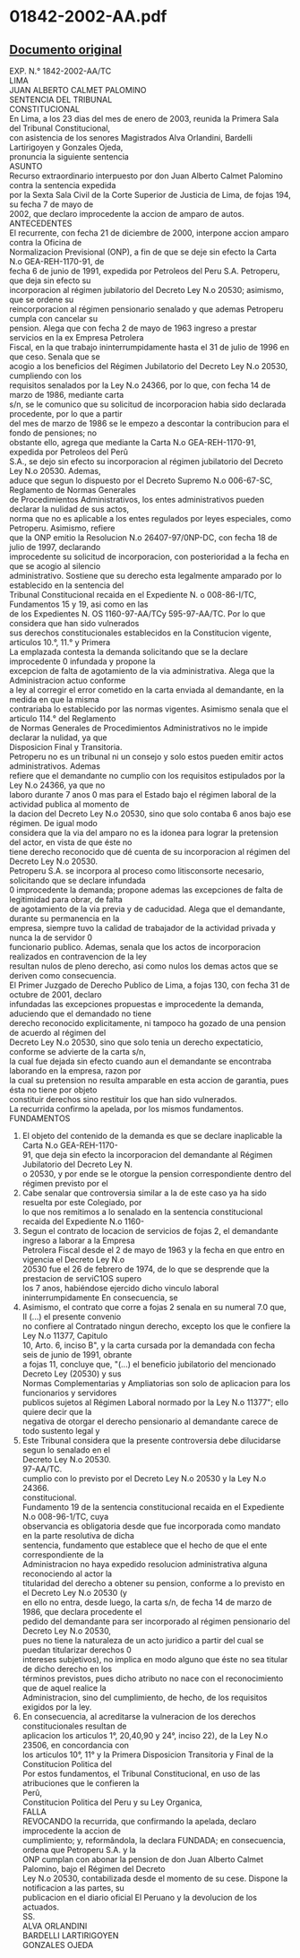 
01842-2002-AA.pdf
=================
  
[Documento original](https://tc.gob.pe/jurisprudencia/2003/01842-2002-AA.pdf)  
---  
EXP. N.° 1842-2002-AA/TC  
LIMA  
JUAN ALBERTO CALMET PALOMINO  
SENTENCIA DEL TRIBUNAL  
CONSTITUCIONAL  
En Lima, a los 23 dias del mes de enero de 2003, reunida la Primera Sala del Tribunal Constitucional,  
con asistencia de los senores Magistrados Alva Orlandini, Bardelli Lartirigoyen y Gonzales Ojeda,  
pronuncia la siguiente sentencia  
ASUNTO  
Recurso extraordinario interpuesto por don Juan Alberto Calmet Palomino contra la sentencia expedida  
por la Sexta Sala Civil de la Corte Superior de Justicia de Lima, de fojas 194, su fecha 7 de mayo de  
2002, que declaro improcedente la accion de amparo de autos.  
ANTECEDENTES  
El recurrente, con fecha 21 de diciembre de 2000, interpone accion amparo contra la Oficina de  
Normalizacion Previsional (ONP), a fin de que se deje sin efecto la Carta N.o GEA-REH-1170-91, de  
fecha 6 de junio de 1991, expedida por Petroleos del Peru S.A. Petroperu, que deja sin efecto su  
incorporacion al régimen jubilatorio del Decreto Ley N.o 20530; asimismo, que se ordene su  
reincorporacion al régimen pensionario senalado y que ademas Petroperu cumpla con cancelar su  
pension. Alega que con fecha 2 de mayo de 1963 ingreso a prestar servicios en la ex Empresa Petrolera  
Fiscal, en la que trabajo ininterrumpidamente hasta el 31 de julio de 1996 en que ceso. Senala que se  
acogio a los beneficios del Régimen Jubilatorio del Decreto Ley N.o 20530, cumpliendo con los  
requisitos senalados por la Ley N.o 24366, por lo que, con fecha 14 de marzo de 1986, mediante carta  
s/n, se le comunico que su solicitud de incorporacion habia sido declarada procedente, por lo que a partir  
del mes de marzo de 1986 se le empezo a descontar la contribucion para el fondo de pensiones; no  
obstante ello, agrega que mediante la Carta N.o GEA-REH-1170-91, expedida por Petroleos del Perû  
S.A., se dejo sin efecto su incorporacion al régimen jubilatorio del Decreto Ley N.o 20530. Ademas,  
aduce que segun lo dispuesto por el Decreto Supremo N.o 006-67-SC, Reglamento de Normas Generales  
de Procedimientos Administrativos, los entes administrativos pueden declarar la nulidad de sus actos,  
norma que no es aplicable a los entes regulados por leyes especiales, como Petroperu. Asimismo, refiere  
que la ONP emitio la Resolucion N.o 26407-97/0NP-DC, con fecha 18 de julio de 1997, declarando  
improcedente su solicitud de incorporacion, con posterioridad a la fecha en que se acogio al silencio  
administrativo. Sostiene que su derecho esta legalmente amparado por lo establecido en la sentencia del  
Tribunal Constitucional recaida en el Expediente N. o 008-86-I/TC, Fundamentos 15 y 19, asi como en las  
de los Expedientes N. OS 1160-97-AA/TCy 595-97-AA/TC. Por lo que considera que han sido vulnerados  
sus derechos constitucionales establecidos en la Constitucion vigente, articulos 10.°, 11.° y Primera  
La emplazada contesta la demanda solicitando que se la declare improcedente 0 infundada y propone la  
excepcion de falta de agotamiento de la via administrativa. Alega que la Administracion actuo conforme  
a ley al corregir el error cometido en la carta enviada al demandante, en la medida en que la misma  
contrariaba lo establecido por las normas vigentes. Asimismo senala que el articulo 114.° del Reglamento  
de Normas Generales de Procedimientos Administrativos no le impide declarar la nulidad, ya que  
Disposicion Final y Transitoria.  
Petroperu no es un tribunal ni un consejo y solo estos pueden emitir actos administrativos. Ademas  
refiere que el demandante no cumplio con los requisitos estipulados por la Ley N.o 24366, ya que no  
laboro durante 7 anos 0 mas para el Estado bajo el régimen laboral de la actividad publica al momento de  
la dacion del Decreto Ley N.o 20530, sino que solo contaba 6 anos bajo ese régimen. De igual modo  
considera que la via del amparo no es la idonea para lograr la pretension del actor, en vista de que éste no  
tiene derecho reconocido que dé cuenta de su incorporacion al régimen del Decreto Ley N.o 20530.  
Petroperu S.A. se incorpora al proceso como litisconsorte necesario, solicitando que se declare infundada  
0 improcedente la demanda; propone ademas las excepciones de falta de legitimidad para obrar, de falta  
de agotamiento de la via previa y de caducidad. Alega que el demandante, durante su permanencia en la  
empresa, siempre tuvo la calidad de trabajador de la actividad privada y nunca la de servidor 0  
funcionario publico. Ademas, senala que los actos de incorporacion realizados en contravencion de la ley  
resultan nulos de pleno derecho, asi como nulos los demas actos que se deriven como consecuencia.  
El Primer Juzgado de Derecho Publico de Lima, a fojas 130, con fecha 31 de octubre de 2001, declaro  
infundadas las excepciones propuestas e improcedente la demanda, aduciendo que el demandado no tiene  
derecho reconocido explicitamente, ni tampoco ha gozado de una pension de acuerdo al régimen del  
Decreto Ley N.o 20530, sino que solo tenia un derecho expectaticio, conforme se advierte de la carta s/n,  
la cual fue dejada sin efecto cuando aun el demandante se encontraba laborando en la empresa, razon por  
la cual su pretension no resulta amparable en esta accion de garantia, pues ésta no tiene por objeto  
constituir derechos sino restituir los que han sido vulnerados.  
La recurrida confirmo la apelada, por los mismos fundamentos.  
FUNDAMENTOS  
1. El objeto del contenido de la demanda es que se declare inaplicable la Carta N.o GEA-REH-1170-  
91, que deja sin efecto la incorporacion del demandante al Régimen Jubilatorio del Decreto Ley N.  
o 20530, y por ende se le otorgue la pension correspondiente dentro del régimen previsto por el  
2. Cabe senalar que controversia similar a la de este caso ya ha sido resuelta por este Colegiado, por  
lo que nos remitimos a lo senalado en la sentencia constitucional recaida del Expediente N.o 1160-  
3. Segun el contrato de locacion de servicios de fojas 2, el demandante ingreso a laborar a la Empresa  
Petrolera Fiscal desde el 2 de mayo de 1963 y la fecha en que entro en vigencia el Decreto Ley N.o  
20530 fue el 26 de febrero de 1974, de lo que se desprende que la prestacion de serviC1OS supero  
los 7 anos, habiéndose ejercido dicho vinculo laboral ininterrumpidamente En consecuencia, se  
4. Asimismo, el contrato que corre a fojas 2 senala en su numeral 7.0 que, II (...) el presente convenio  
no confiere al Contratado ningun derecho, excepto los que le confiere la Ley N.o 11377, Capitulo  
10, Arto. 6, inciso B", y la carta cursada por la demandada con fecha seis de junio de 1991, obrante  
a fojas 11, concluye que, "(...) el beneficio jubilatorio del mencionado Decreto Ley (20530) y sus  
Normas Complementarias y Ampliatorias son solo de aplicacion para los funcionarios y servidores  
publicos sujetos al Régimen Laboral normado por la Ley N.o 11377"; ello quiere decir que la  
negativa de otorgar el derecho pensionario al demandante carece de todo sustento legal y  
5. Este Tribunal considera que la presente controversia debe dilucidarse segun lo senalado en el  
Decreto Ley N.o 20530.  
97-AA/TC.  
cumplio con lo previsto por el Decreto Ley N.o 20530 y la Ley N.o 24366.  
constitucional.  
Fundamento 19 de la sentencia constitucional recaida en el Expediente N.o 008-96-1/TC, cuya  
observancia es obligatoria desde que fue incorporada como mandato en la parte resolutiva de dicha  
sentencia, fundamento que establece que el hecho de que el ente correspondiente de la  
Administracion no haya expedido resolucion administrativa alguna reconociendo al actor la  
titularidad del derecho a obtener su pension, conforme a lo previsto en el Decreto Ley N.o 20530 (y  
en ello no entra, desde luego, la carta s/n, de fecha 14 de marzo de 1986, que declara procedente el  
pedido del demandante para ser incorporado al régimen pensionario del Decreto Ley N.o 20530,  
pues no tiene la naturaleza de un acto juridico a partir del cual se puedan titularizar derechos 0  
intereses subjetivos), no implica en modo alguno que éste no sea titular de dicho derecho en los  
términos previstos, pues dicho atributo no nace con el reconocimiento que de aquel realice la  
Administracion, sino del cumplimiento, de hecho, de los requisitos exigidos por la ley.  
6. En consecuencia, al acreditarse la vulneracion de los derechos constitucionales resultan de  
aplicacion los articulos 1°, 20,40,90 y 24°, inciso 22), de la Ley N.o 23506, en concordancia con  
los articulos 10°, 11° y la Primera Disposicion Transitoria y Final de la Constitucion Politica del  
Por estos fundamentos, el Tribunal Constitucional, en uso de las atribuciones que le confieren la  
Perû,  
Constitucion Politica del Peru y su Ley Organica,  
FALLA  
REVOCANDO la recurrida, que confirmando la apelada, declaro improcedente la accion de  
cumplimiento; y, reformândola, la declara FUNDADA; en consecuencia, ordena que Petroperu S.A. y la  
ONP cumplan con abonar la pension de don Juan Alberto Calmet Palomino, bajo el Régimen del Decreto  
Ley N.o 20530, contabilizada desde el momento de su cese. Dispone la notificacion a las partes, su  
publicacion en el diario oficial El Peruano y la devolucion de los actuados.  
SS.  
ALVA ORLANDINI  
BARDELLI LARTIRIGOYEN  
GONZALES OJEDA